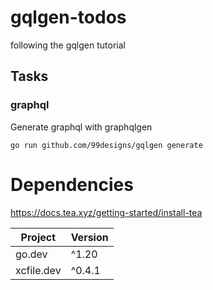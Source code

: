 # gqlgen-todos

following the gqlgen tutorial


## Tasks

### graphql

Generate graphql with graphqlgen

```
go run github.com/99designs/gqlgen generate
```

# Dependencies
https://docs.tea.xyz/getting-started/install-tea

| Project    | Version |
| ---------- | ------- |
| go.dev     | ^1.20   |
| xcfile.dev | ^0.4.1  |
